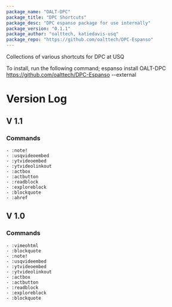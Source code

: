 ```yaml
---
package_name: "OALT-DPC"
package_title: "DPC Shortcuts"
package_desc: "DPC espanso package for use internally"
package_version: "0.1.1"
package_author: "oalttech, katiedavis-usq"
package_repo: "https://github.com/oalttech/DPC-Espanso"
---
```

Collections of various shortcuts for DPC at USQ

To install, run the following command;
		espanso install OALT-DPC https://github.com/oalttech/DPC-Espanso --external

# Version Log
## V 1.1
### Commands
	- :note!
	- :usqvideoembed
	- :ytvideoembed
	- :ytvideolinkout
	- :actbox
	- :actbutton
	- :readblock
	- :exploreblock
	- :blockquote
	- :ahref
## V 1.0
### Commands
	- :vimeohtml
	- :blockquote
	- :note!
	- :usqvideembed
	- :ytvideoembed
	- :ytvideolinkout
	- :actbox
	- :actbutton
	- :readblock
	- :exploreblock
	- :blockquote
